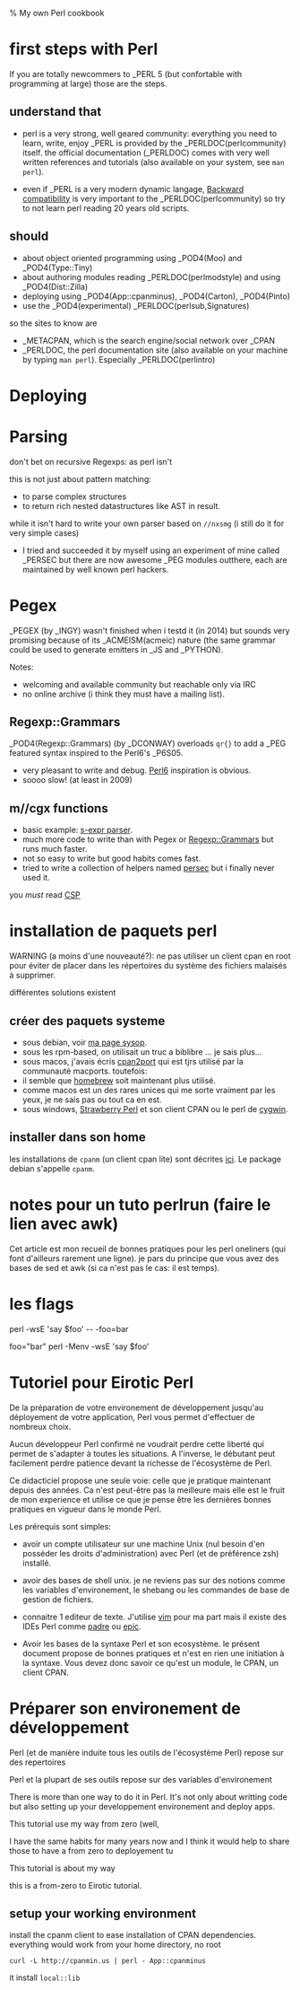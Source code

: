 % My own Perl cookbook

# first steps with Perl

If you are totally newcommers to _PERL 5 (but confortable with programming at
large) those are the steps. 

## understand that

* perl is a very strong, well geared community: everything you
  need to learn, write, enjoy _PERL is provided by the _PERLDOC(perlcommunity)
  itself. the official documentation (_PERLDOC) comes with very well written 
  references and tutorials (also available on your system, see `man perl`).

* even if _PERL is a very modern dynamic langage,
  [Backward compatibility](https://en.wikipedia.org/wiki/Backward_compatibility)
  is very important to the _PERLDOC(perlcommunity) so try to not learn perl
  reading 20 years old scripts.

## should

* about object oriented programming using _POD4(Moo) and _POD4(Type::Tiny)
* about authoring modules reading _PERLDOC(perlmodstyle)
and using _POD4(Dist::Zilla)
* deploying using _POD4(App::cpanminus), _POD4(Carton), _POD4(Pinto)
* use the _POD4(experimental) _PERLDOC(perlsub,Signatures)

so the sites to know are
* _METACPAN, which is the search engine/social network over _CPAN
* _PERLDOC, the perl documentation site (also available on your machine by
typing `man perl`). Especially _PERLDOC(perlintro)

# Deploying

# Parsing

don't bet on recursive Regexps: as perl isn't 

this is not just about pattern matching:
* to parse complex structures
* to return rich nested datastructures like AST in result.

while it isn't hard to write your own parser based on `//nxsmg` (i still do it
for very simple cases) 

* I tried and succeeded it by myself using an experiment of mine
  called _PERSEC but there are now awesome _PEG modules outthere, each are
  maintained by well known perl hackers.

# Pegex

_PEGEX (by _INGY) wasn't finished when i testd it (in 2014) but sounds very
promising because of its _ACMEISM(acmeic) nature (the same grammar could be used to
generate emitters in _JS and _PYTHON).

Notes:
* welcoming and available community but reachable only via IRC
* no online archive (i think they must have a mailing list).

## Regexp::Grammars

_POD4(Regexp::Grammars) (by _DCONWAY) overloads `qr{}` to add a _PEG featured syntax
inspired to the Perl6's _P6S05.

* very pleasant to write and debug. [Perl6](http://perl6.org) inspiration is obvious.
* soooo slow! (at least in 2009)

## m//cgx functions

* basic example:
  [s-expr parser](https://github.com/eiro/labo/tree/master/parsing_with_perl/sexpr_parser.pl).
* much more code to write than with Pegex or
  [Regexp::Grammars](https://metacpan.org/pod/Regexp::Grammars)
  but runs much faster.
* not so easy to write but good habits comes fast.
* tried to write a collection of helpers named
  [persec](https://github.com/eiro/p5-persec) but i finally never used it.

you *must* read [CSP](http://en.wikipedia.org/wiki/Communicating_sequential_processes)

# installation de paquets perl

WARNING (a moins d'une nouveauté?):
ne pas utiliser un client cpan en root pour éviter de placer dans les
répertoires du système des fichiers malaisés à supprimer.

différentes solutions existent

## créer des paquets systeme

* sous debian, voir [ma page sysop](sysop.html).
* sous les rpm-based, on utilisait un truc a biblibre ... je sais plus...
* sous macos, j'avais écris
 [cpan2port](https://trac.macports.org/wiki/howto/cpan2port) qui est tjrs
 utilisé par la communauté macports. toutefois:
 * il semble que [homebrew](http://brew.sh/) soit maintenant plus utilisé.
 * comme macos est un des rares unices qui me sorte vraiment par les yeux,
   je ne sais pas ou tout ca en est.
* sous windows, [Strawberry Perl](http://strawberryperl.com/) et son client
  CPAN ou le perl de [cygwin](http://cygwin.org/).

## installer dans son home

les installations de `cpanm` (un client cpan lite)  sont décrites
[ici](http://search.cpan.org/~miyagawa/App-cpanminus-1.7001/lib/App/cpanminus.pm#INSTALLATION).
Le package debian s'appelle `cpanm`.

# notes pour un tuto perlrun (faire le lien avec awk)

Cet article est mon recueil de bonnes pratiques pour les perl oneliners (qui
font d'ailleurs rarement une ligne). je pars du principe que vous avez des
bases de sed et awk (si ca n'est pas le cas: il est temps).

# les flags

perl -wsE 'say $foo' -- -foo=bar

foo="bar" perl -Menv -wsE 'say $foo'

# Tutoriel pour Eirotic Perl

De la préparation de votre environement de développement jusqu'au déployement
de votre application, Perl vous permet d'effectuer de nombreux choix.

Aucun développeur Perl confirmé ne voudrait perdre cette liberté qui permet de
s'adapter à toutes les situations. A l'inverse, le débutant peut facilement
perdre patience devant la richesse de l'écosystème de Perl.

Ce didacticiel propose une seule voie: celle que je pratique maintenant depuis
des années. Ca n'est peut-être pas la meilleure mais elle est le fruit de mon
experience et utilise ce que je pense être les dernières bonnes pratiques en
vigueur dans le monde Perl.

Les prérequis sont simples:

* avoir un compte utilisateur sur une machine Unix (nul besoin d'en
  posséder les droits d'administration) avec Perl (et de préférence zsh)
  installé.

* avoir des bases de shell unix. je ne reviens pas sur des notions comme les
  variables d'environement, le shebang ou les commandes de base de gestion de
  fichiers.

* connaitre 1 editeur de texte. J'utilise [vim](http://vim.org) pour ma part
  mais il existe des IDEs Perl comme [padre](http://padre.perlide.org/) ou
  [epic](http://www.epic-ide.org/). 

* Avoir les bases de la syntaxe Perl et son ecosystème. le présent document
  propose de bonnes pratiques et n'est en rien une initiation à la syntaxe. 
  Vous devez donc savoir ce qu'est un module, le CPAN, un client CPAN.

# Préparer son environement de développement

Perl (et de manière induite tous les outils de l'écosystème Perl) repose sur
des repertoires 


Perl et la plupart de ses outils repose sur des variables d'environement 


There is more than one way to do it in Perl. It's not only about writting code
but also setting up your developpement environement and deploy apps.


This tutorial use my way from zero (well, 

I have the same habits for many years now and I think it would help to share
those to have a from zero to deployement tu

This
tutorial is about my way 


this is a from-zero to Eirotic tutorial.

## setup your working environment

install the cpanm client to ease installation of CPAN dependencies. everything
would work from your home directory, no root 

	curl -L http://cpanmin.us | perl - App::cpanminus

it install `local::lib` 








